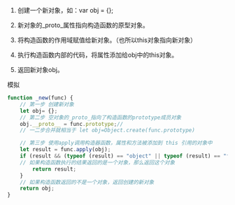 1. 创建一个新对象，如：var obj = {};

2. 新对象的_proto_属性指向构造函数的原型对象。

3. 将构造函数的作用域赋值给新对象。（也所以this对象指向新对象）

4. 执行构造函数内部的代码，将属性添加给obj中的this对象。

5. 返回新对象obj。



模拟

```js
function _new(func) {
    // 第一步 创建新对象
    let obj= {}; 
    // 第二步 空对象的_proto_指向了构造函数的prototype成员对象
    obj.__proto__ = func.prototype;//
    // 一二步合并就相当于 let obj=Object.create(func.prototype)

    // 第三步 使用apply调用构造器函数，属性和方法被添加到 this 引用的对象中
    let result = func.apply(obj);
    if (result && (typeof (result) == "object" || typeof (result) == "function")) {
    // 如果构造函数执行的结果返回的是一个对象，那么返回这个对象
        return result;
    }
    // 如果构造函数返回的不是一个对象，返回创建的新对象
    return obj;
}
```

